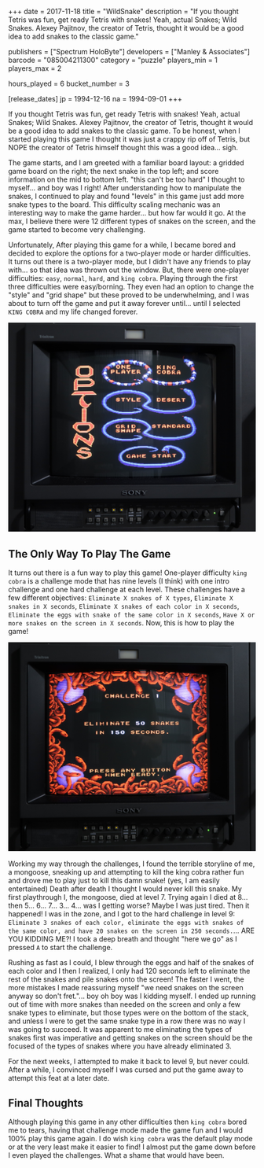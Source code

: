 +++
date = 2017-11-18
title = "WildSnake"
description = "If you thought Tetris was fun, get ready Tetris with snakes! Yeah, actual Snakes; Wild Snakes.  Alexey Pajitnov, the creator of Tetris, thought it would be a good idea to add snakes to the classic game."

publishers = ["Spectrum HoloByte"]
developers = ["Manley & Associates"]
barcode = "085004211300"
category = "puzzle"
players_min = 1
players_max = 2

hours_played = 6
bucket_number = 3

[release_dates]
    jp = 1994-12-16
    na = 1994-09-01
+++

If you thought Tetris was fun, get ready Tetris with snakes! Yeah, actual Snakes; Wild Snakes.  Alexey Pajitnov, the creator of Tetris, thought it would be a good idea to add snakes to the classic game.  To be honest, when I started playing this game I thought it was just a crappy rip off of Tetris, but NOPE the creator of Tetris himself thought this was a good idea... sigh.

The game starts, and I am greeted with a familiar board layout: a gridded game board on the right; the next snake in the top left; and score information on the mid to bottom left.  "this can't be too hard" I thought to myself... and boy was I right!  After understanding how to manipulate the snakes, I continued to play and found "levels" in this game just add more snake types to the board.  This difficulty scaling mechanic was an interesting way to make the game harder... but how far would it go.  At the max, I believe there were 12 different types of snakes on the screen, and the game started to become very challenging.

Unfortunately, After playing this game for a while, I became bored and decided to explore the options for a two-player mode or harder difficulties.  It turns out there is a two-player mode, but I didn't have any friends to play with... so that idea was thrown out the window. But, there were one-player difficulties: `easy`, `normal`, `hard`, and `king cobra`.  Playing through the first three difficulties were easy/borning.  They even had an option to change the "style" and "grid shape" but these proved to be underwhelming, and I was about to turn off the game and put it away forever until... until I selected `KING COBRA` and my life changed forever.

![wildsnake - options screen](/img/snes/wildsnake/options.png "wildsnake - options screen")

## The Only Way To Play The Game

It turns out there is a fun way to play this game! One-player difficulty `king cobra` is a challenge mode that has nine levels (I think) with one intro challenge and one hard challenge at each level.  These challenges have a few different objectives: `Eliminate X snakes of X types`, `Eliminate X snakes in X seconds`, `Eliminate X snakes of each color in X seconds`, `Eliminate the eggs with snake of the same color in X seconds`, `Have X or more snakes on the screen in X seconds`.  Now, this is how to play the game!

![wildsnake - challenge 1](/img/snes/wildsnake/challenge.png "wildsnake - options screen")

Working my way through the challenges, I found the terrible storyline of me, a mongoose, sneaking up and attempting to kill the king cobra rather fun and drove me to play just to kill this damn snake!  (yes, I am easily entertained)  Death after death I thought I would never kill this snake. My first playthrough I, the mongoose, died at level 7.  Trying again I died at 8... then 5... 6... 7... 3... 4... was I getting worse? Maybe I was just tired.  Then it happened! I was in the zone, and I got to the hard challenge in level 9: `Eliminate 3 snakes of each color, eliminate the eggs with snakes of the same color, and have 20 snakes on the screen in 250 seconds.`... ARE YOU KIDDING ME?!  I took a deep breath and thought "here we go" as I pressed `A` to start the challenge.

Rushing as fast as I could, I blew through the eggs and half of the snakes of each color and I then I realized, I only had 120 seconds left to eliminate the rest of the snakes and pile snakes onto the screen!  The faster I went, the more mistakes I made reassuring myself "we need snakes on the screen anyway so don't fret."...  boy oh boy was I kidding myself.  I ended up running out of time with more snakes than needed on the screen and only a few snake types to eliminate, but those types were on the bottom of the stack, and unless I were to get the same snake type in a row there was no way I was going to succeed.  It was apparent to me eliminating the types of snakes first was imperative and getting snakes on the screen should be the focused of the types of snakes where you have already eliminated 3.

For the next weeks, I attempted to make it back to level 9, but never could.  After a while, I convinced myself I was cursed and put the game away to attempt this feat at a later date.

## Final Thoughts

Although playing this game in any other difficulties then `king cobra` bored me to tears, having that challenge mode made the game fun and I would 100% play this game again.  I do wish `king cobra` was the default play mode or at the very least make it easier to find!  I almost put the game down before I even played the challenges.  What a shame that would have been.